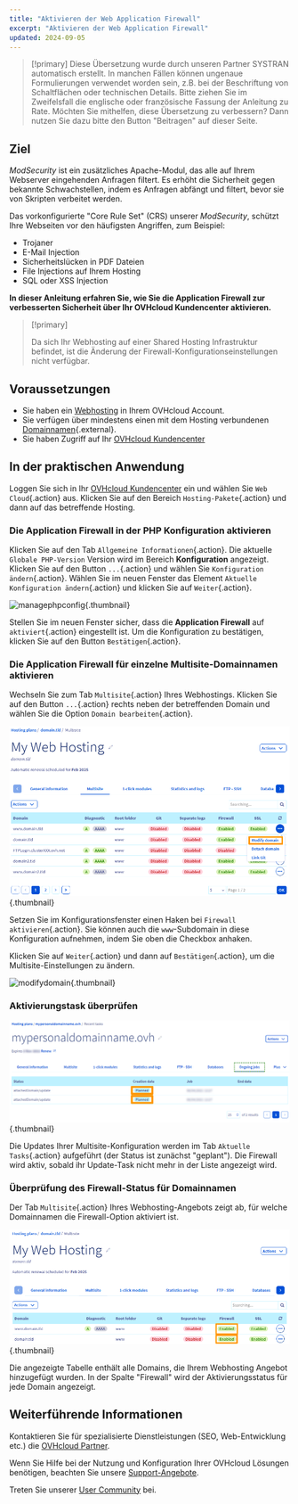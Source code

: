 ```yaml
---
title: "Aktivieren der Web Application Firewall"
excerpt: "Aktivieren der Web Application Firewall"
updated: 2024-09-05
---
```


> [!primary]
> Diese Übersetzung wurde durch unseren Partner SYSTRAN automatisch erstellt. In manchen Fällen können ungenaue Formulierungen verwendet worden sein, z.B. bei der Beschriftung von Schaltflächen oder technischen Details. Bitte ziehen Sie im Zweifelsfall die englische oder französische Fassung der Anleitung zu Rate. Möchten Sie mithelfen, diese Übersetzung zu verbessern? Dann nutzen Sie dazu bitte den Button "Beitragen" auf dieser Seite.
>

## Ziel 

*ModSecurity* ist ein zusätzliches Apache-Modul, das alle auf Ihrem Webserver eingehenden Anfragen filtert. Es erhöht die Sicherheit gegen bekannte Schwachstellen, indem es Anfragen abfängt und filtert, bevor sie von Skripten verbeitet werden.

Das vorkonfigurierte "Core Rule Set" (CRS) unserer *ModSecurity*, schützt Ihre Webseiten vor den häufigsten Angriffen, zum Beispiel:

- Trojaner
- E-Mail Injection
- Sicherheitslücken in PDF Dateien
- File Injections auf Ihrem Hosting
- SQL oder XSS Injection

**In dieser Anleitung erfahren Sie, wie Sie die Application Firewall zur verbesserten Sicherheit über Ihr OVHcloud Kundencenter aktivieren.**

> [!primary]
>
> Da sich Ihr Webhosting auf einer Shared Hosting Infrastruktur befindet, ist die Änderung der Firewall-Konfigurationseinstellungen nicht verfügbar.
>

## Voraussetzungen

- Sie haben ein [Webhosting](/links/web/hosting) in Ihrem OVHcloud Account.
- Sie verfügen über mindestens einen mit dem Hosting verbundenen [Domainnamen](/links/web/domains){.external}.
- Sie haben Zugriff auf Ihr [OVHcloud Kundencenter](/links/manager)

## In der praktischen Anwendung

Loggen Sie sich in Ihr [OVHcloud Kundencenter](/links/manager) ein und wählen Sie `Web Cloud`{.action} aus. Klicken Sie auf den Bereich `Hosting-Pakete`{.action} und dann auf das betreffende Hosting.

### Die Application Firewall in der PHP Konfiguration aktivieren

Klicken Sie auf den Tab `Allgemeine Informationen`{.action}. Die aktuelle `Globale PHP-Version` Version wird im Bereich **Konfiguration** angezeigt. Klicken Sie auf den Button `...`{.action} und wählen Sie `Konfiguration ändern`{.action}. Wählen Sie im neuen Fenster das Element `Aktuelle Konfiguration ändern`{.action} und klicken Sie auf `Weiter`{.action}.

![managephpconfig](/pages/assets/screens/control_panel/product-selection/web-cloud/web-hosting/general-information/application-firewall-step-2.png){.thumbnail}

Stellen Sie im neuen Fenster sicher, dass die **Application Firewall** auf `aktiviert`{.action} eingestellt ist. Um die Konfiguration zu bestätigen, klicken Sie auf den Button `Bestätigen`{.action}.

### Die Application Firewall für einzelne Multisite-Domainnamen aktivieren

Wechseln Sie zum Tab `Multisite`{.action} Ihres Webhostings. Klicken Sie auf den Button `...`{.action} rechts neben der betreffenden Domain und wählen Sie die Option `Domain bearbeiten`{.action}.

![Multisite](/pages/assets/screens/control_panel/product-selection/web-cloud/web-hosting/multisite/modify-domain-2.png){.thumbnail}

Setzen Sie im Konfigurationsfenster einen Haken bei `Firewall aktivieren`{.action}. Sie können auch die `www`-Subdomain in diese Konfiguration aufnehmen, indem Sie oben die Checkbox anhaken.

Klicken Sie auf `Weiter`{.action} und dann auf `Bestätigen`{.action}, um die Multisite-Einstellungen zu ändern.

![modifydomain](/pages/assets/screens/control_panel/product-selection/web-cloud/web-hosting/multisite/modify-a-domain-enable-firewall-step-1.png){.thumbnail}

### Aktivierungstask überprüfen

![Multisite](/pages/assets/screens/control_panel/product-selection/web-cloud/web-hosting/ongoing-tasks/firewall-planned.png){.thumbnail}

Die Updates Ihrer Multisite-Konfiguration werden im Tab `Aktuelle Tasks`{.action} aufgeführt (der Status ist zunächst "geplant"). Die Firewall wird aktiv, sobald ihr Update-Task nicht mehr in der Liste angezeigt wird.

### Überprüfung des Firewall-Status für Domainnamen

Der Tab `Multisite`{.action} Ihres Webhosting-Angebots zeigt ab, für welche Domainnamen die Firewall-Option aktiviert ist.

![Multisite](/pages/assets/screens/control_panel/product-selection/web-cloud/web-hosting/multisite/firewall-enabled.png){.thumbnail}

Die angezeigte Tabelle enthält alle Domains, die Ihrem Webhosting Angebot hinzugefügt wurden. In der Spalte "Firewall" wird der Aktivierungsstatus für jede Domain angezeigt.

## Weiterführende Informationen

Kontaktieren Sie für spezialisierte Dienstleistungen (SEO, Web-Entwicklung etc.) die [OVHcloud Partner](/links/partner).

Wenn Sie Hilfe bei der Nutzung und Konfiguration Ihrer OVHcloud Lösungen benötigen, beachten Sie unsere [Support-Angebote](/links/support).

Treten Sie unserer [User Community](/links/community) bei.